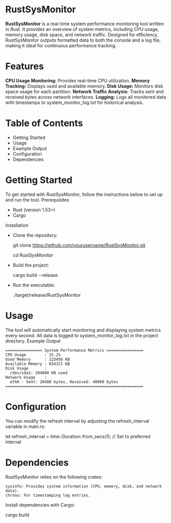 # RustSysMonitor
**RustSysMonitor** is a real-time system performance monitoring tool written in Rust. It provides an overview of system metrics, including CPU usage, memory usage, disk space, and network traffic. Designed for efficiency, RustSysMonitor outputs formatted data to both the console and a log file, making it ideal for continuous performance tracking.

# Features

   **CPU Usage Monitoring:** Provides real-time CPU utilization.
   **Memory Tracking:** Displays used and available memory.
   **Disk Usage:** Monitors disk space usage for each partition.
   **Network Traffic Analysis:** Tracks sent and received bytes across network interfaces.
   **Logging:** Logs all monitored data with timestamps to system_monitor_log.txt for historical analysis.

# Table of Contents

   - Getting Started
   - Usage
   - Example Output
   - Configuration
   - Dependencies

# Getting Started

To get started with RustSysMonitor, follow the instructions below to set up and run the tool.
Prerequisites

   - Rust (version 1.53+)
   - Cargo

Installation

- Clone the repository:

    git clone https://github.com/yourusername/RustSysMonitor.git

    cd RustSysMonitor

- Build the project:

    cargo build --release

- Run the executable:

    ./target/release/RustSysMonitor

# Usage

The tool will automatically start monitoring and displaying system metrics every second. All data is logged to system_monitor_log.txt in the project directory.
Example Output
```
================ System Performance Metrics ================
CPU Usage        : 15.2%
Used Memory      : 123456 KB
Available Memory : 654321 KB
Disk Usage       :
  /dev/sda1: 204800 KB used
Network Usage    :
  eth0 - Sent: 20480 bytes, Received: 40960 bytes
============================================================
```

# Configuration

You can modify the refresh interval by adjusting the refresh_interval variable in main.rs:

let refresh_interval = time::Duration::from_secs(1); // Set to preferred interval

# Dependencies

RustSysMonitor relies on the following crates:

    sysinfo: Provides system information (CPU, memory, disk, and network data).
    chrono: For timestamping log entries.

Install dependencies with Cargo:

cargo build
